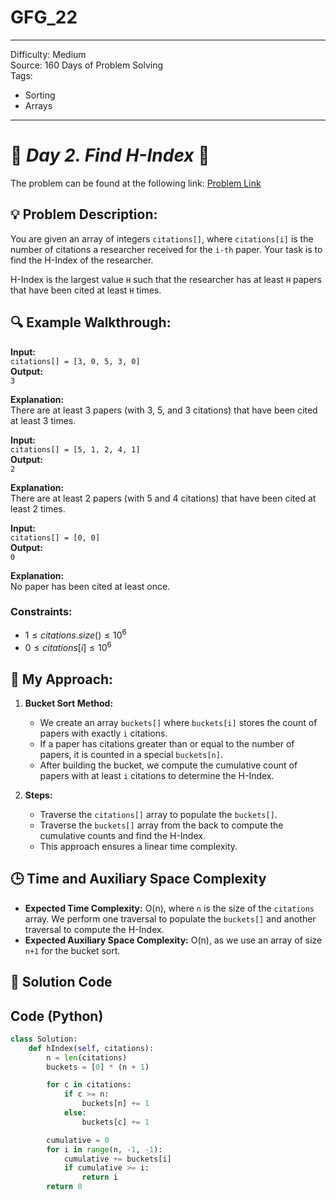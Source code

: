 # GFG_22
---
Difficulty: Medium  
Source: 160 Days of Problem Solving  
Tags:
  - Sorting
  - Arrays
---

# 🚀 _Day 2. Find H-Index_ 🧠

The problem can be found at the following link: [Problem Link](https://www.geeksforgeeks.org/batch/gfg-160-problems/track/sorting-gfg-160/problem/find-h-index--165609)  

## 💡 **Problem Description:**

You are given an array of integers `citations[]`, where `citations[i]` is the number of citations a researcher received for the `i-th` paper. Your task is to find the H-Index of the researcher.  

H-Index is the largest value `H` such that the researcher has at least `H` papers that have been cited at least `H` times.

## 🔍 **Example Walkthrough:**

**Input:**  
`citations[] = [3, 0, 5, 3, 0]`  
**Output:**  
`3`  

**Explanation:**  
There are at least 3 papers (with 3, 5, and 3 citations) that have been cited at least 3 times.  



**Input:**  
`citations[] = [5, 1, 2, 4, 1]`  
**Output:**  
`2`  

**Explanation:**  
There are at least 2 papers (with 5 and 4 citations) that have been cited at least 2 times.  



**Input:**  
`citations[] = [0, 0]`  
**Output:**  
`0`  

**Explanation:**  
No paper has been cited at least once.



### Constraints:
- $`1 ≤ citations.size() ≤ 10^6`$
- $`0 ≤ citations[i] ≤ 10^6`$



## 🎯 **My Approach:**

1. **Bucket Sort Method:**  
   - We create an array `buckets[]` where `buckets[i]` stores the count of papers with exactly `i` citations.
   - If a paper has citations greater than or equal to the number of papers, it is counted in a special `buckets[n]`.
   - After building the bucket, we compute the cumulative count of papers with at least `i` citations to determine the H-Index.

2. **Steps:**  
   - Traverse the `citations[]` array to populate the `buckets[]`.  
   - Traverse the `buckets[]` array from the back to compute the cumulative counts and find the H-Index.  
   - This approach ensures a linear time complexity.  



## 🕒 **Time and Auxiliary Space Complexity** 

- **Expected Time Complexity:** O(n), where `n` is the size of the `citations` array. We perform one traversal to populate the `buckets[]` and another traversal to compute the H-Index.
- **Expected Auxiliary Space Complexity:** O(n), as we use an array of size `n+1` for the bucket sort.


## 📝 **Solution Code**
## Code (Python)

```python
class Solution:
    def hIndex(self, citations):
        n = len(citations)
        buckets = [0] * (n + 1)

        for c in citations:
            if c >= n:
                buckets[n] += 1
            else:
                buckets[c] += 1

        cumulative = 0
        for i in range(n, -1, -1):
            cumulative += buckets[i]
            if cumulative >= i:
                return i
        return 0
```
